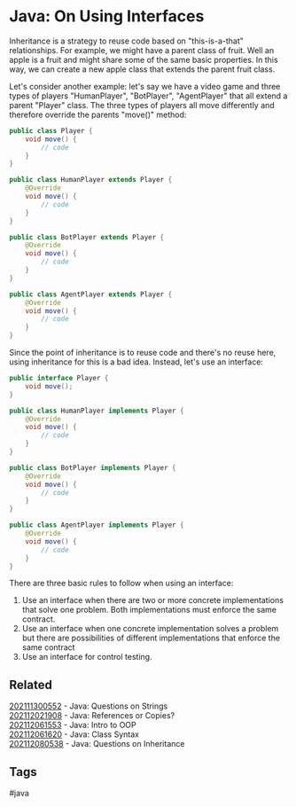 # Java: On Using Interfaces
Inheritance is a strategy to reuse code based on "this-is-a-that" relationships.
For example, we might have a parent class of fruit. Well an apple is a fruit and
might share some of the same basic properties. In this way, we can create a new
apple class that extends the parent fruit class.

Let's consider another example: let's say we have a video game and three types
of players "HumanPlayer", "BotPlayer", "AgentPlayer" that all extend a parent
"Player" class. The three types of players all move differently and therefore
override the parents "move()" method:
```java
public class Player {
    void move() {
        // code
    }
}

public class HumanPlayer extends Player {
    @Override
    void move() {
        // code
    }
}

public class BotPlayer extends Player {
    @Override
    void move() {
        // code
    }
}

public class AgentPlayer extends Player {
    @Override
    void move() {
        // code
    }
}
```
Since the point of inheritance is to reuse code and there's no reuse here, using
inheritance for this is a bad idea. Instead, let's use an interface:
```java
public interface Player {
    void move(); 
}

public class HumanPlayer implements Player {
    @Override
    void move() {
        // code
    }
}

public class BotPlayer implements Player {
    @Override
    void move() {
        // code
    }
}

public class AgentPlayer implements Player {
    @Override
    void move() {
        // code
    }
}
```

There are three basic rules to follow when using an interface:

1. Use an interface when there are two or more concrete implementations that
solve one problem. Both implementations must enforce the same contract.
1. Use an interface when one concrete implementation solves a problem but there
are possibilities of different implementations that enforce the same contract
1. Use an interface for control testing.


## Related
[202111300552](../202111300552) - Java: Questions on Strings\
[202112021908](../202112021908) - Java: References or Copies?\
[202112061553](../202112061553) - Java: Intro to OOP\
[202112061620](../202112061620) - Java: Class Syntax\
[202112080538](../202112080538) - Java: Questions on Inheritance

## Tags
#java
